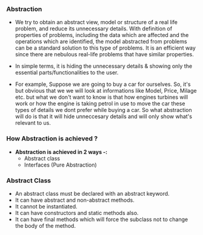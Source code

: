 <h3> Abstraction </h3>

- We try to obtain an abstract view, model or structure of a real life problem, and reduce its unnecessary details. With definition of properties of problems, including the data which are affected and the operations which are identified, the model abstracted from problems can be a standard solution to this type of problems. It is an efficient way since there are nebulous real-life problems that have similar properties. 

- In simple terms, it is hiding the unnecessary details & showing only the essential parts/functionalities to the user.

- For example, Suppose we are going to buy a car for ourselves. So, it's but obvious that we we will look at informations like Model, Price, Milage etc. but what we don't want to know is that how engines turbines will work or how the engine is taking petrol in use to move the car these types of details we dont prefer while buying a car. So what abstraction will do is that it will hide unneccesary details and will only show what's relevant to us.

<h3> How Abstraction is achieved ? </h3>

- <b> Abstraction is achieved in 2 ways -: </b>
  - Abstract class
  - Interfaces (Pure Abstraction)

<h3> Abstract Class </h3>
<ul>
<li>An abstract class must be declared with an abstract keyword.</li>
<li> It can have abstract and non-abstract methods.</li>
<li> It cannot be instantiated. </li>
<li> It can have constructors and static methods also. </li>
<li> It can have final methods which will force the subclass not to change the body of the method.</li>
</ul>


